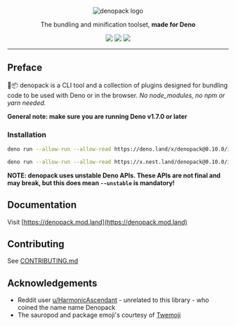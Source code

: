 <p align="center">
   <img src="https://github.com/denofn/denopack/raw/main/.github/denopack_logo.png" alt="denopack logo" />
</p>
<p align="center">The bundling and minification toolset, <strong>made for Deno</strong></p>
<p align="center">
   <img src="https://img.shields.io/github/v/tag/denofn/denopack?label=latest&labelColor=black&style=flat&color=teal" />
   <a href="https://deno.land/x/denopack"><img src="https://img.shields.io/badge/Available%20on-deno.land/x-teal.svg?style=flat&logo=deno&labelColor=black" /></a>
   <a href="https://nest.land/package/denopack"><img src="https://nest.land/badge.svg" /></a>
</p>

---

## Preface

🦕📦 denopack is a CLI tool and a collection of plugins designed for bundling code
to be used with Deno or in the browser. _No node_modules, no npm or yarn
needed._

**General note: make sure you are running Deno v1.7.0 or later**

### Installation

```sh
deno run --allow-run --allow-read https://deno.land/x/denopack@0.10.0/install.ts
```

```sh
deno run --allow-run --allow-read https://x.nest.land/denopack@0.10.0/install.ts
```

**NOTE: denopack uses unstable Deno APIs. These APIs are not final and may
break, but this does mean `--unstable` is mandatory!**

## Documentation

Visit [https://denopack.mod.land](https://denopack.mod.land)

## Contributing

See [CONTRIBUTING.md](./CONTRIBUTING.md)

## Acknowledgements

- Reddit user
  [u/HarmonicAscendant](https://www.reddit.com/r/Deno/comments/hlm7dd/any_frontend_build_tools_for_deno_yet/) -
  unrelated to this library - who coined the name name Denopack
- The sauropod and package emoji's courtesy of
  [Twemoji](https://twemoji.twitter.com/)
